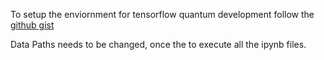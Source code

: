To setup the enviornment for tensorflow quantum development follow the [github gist](https://gist.github.com/anikde/f01fdbcdaa17cf6f8f255f263db08843)

Data Paths needs to be changed, once the to execute all the ipynb files.
